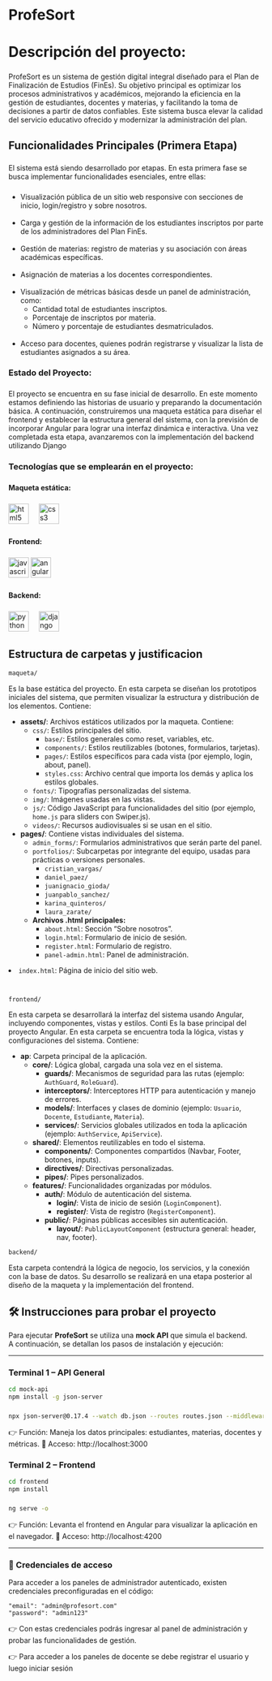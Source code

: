 ﻿# ProfeSort
<h1 align="left">Descripción del proyecto:</h1>

###

<p align="left">ProfeSort es un sistema de gestión digital integral diseñado para el Plan de Finalización de Estudios (FinEs). Su objetivo principal es optimizar los procesos administrativos y académicos, mejorando la eficiencia en la gestión de estudiantes, docentes y materias, y facilitando la toma de decisiones a partir de datos confiables. Este sistema busca elevar la calidad del servicio educativo ofrecido y modernizar la administración del plan.</p>

###

<h2 align="left">Funcionalidades Principales (Primera Etapa)</h2>

###

<p align="left">El sistema está siendo desarrollado por etapas. En esta primera fase se busca implementar funcionalidades esenciales, entre ellas:</p>

###

<ul align="left">
  <li>Visualización pública de un sitio web responsive con secciones de inicio, login/registro y sobre nosotros.</li><br>
  <li>Carga y gestión de la información de los estudiantes inscriptos por parte de los administradores del Plan FinEs.</li><br>
  <li>Gestión de materias: registro de materias y su asociación con áreas académicas específicas.</li><br>
  <li>Asignación de materias a los docentes correspondientes.</li><br>
  <li>Visualización de métricas básicas desde un panel de administración, como:
    <ul>
      <li>Cantidad total de estudiantes inscriptos.</li>
      <li>Porcentaje de inscriptos por materia.</li>
      <li>Número y porcentaje de estudiantes desmatriculados.</li>
    </ul>
  </li><br>
  <li>Acceso para docentes, quienes podrán registrarse y visualizar la lista de estudiantes asignados a su área.</li>
</ul>

###

<h3 align="left">Estado del Proyecto:</h3>

###

<p align="left">El proyecto se encuentra en su fase inicial de desarrollo. En este momento estamos definiendo las historias de usuario y preparando la documentación básica. A continuación, construiremos una maqueta estática para diseñar el frontend y establecer la estructura general del sistema, con la previsión de incorporar Angular para lograr una interfaz dinámica e interactiva. Una vez completada esta etapa, avanzaremos con la implementación del backend utilizando Django</p>

###

###

<h3 align="left">Tecnologías que se emplearán en el proyecto:</h3>

###

<h4 align="left">Maqueta estática:</h4>

###

<div align="left">
  <img src="https://cdn.jsdelivr.net/gh/devicons/devicon/icons/html5/html5-original.svg" height="40" alt="html5 logo"  />
  <img width="12" />
  <img src="https://cdn.jsdelivr.net/gh/devicons/devicon/icons/css3/css3-original.svg" height="40" alt="css3 logo"  />
</div>

###

<h4 align="left">Frontend:</h4>

###

<div align="left">
  <img src="https://cdn.jsdelivr.net/gh/devicons/devicon/icons/javascript/javascript-original.svg" height="40" alt="javascript logo"/>
  <img src="https://cdn.jsdelivr.net/gh/devicons/devicon/icons/angularjs/angularjs-original.svg" height="40" alt="angularjs logo"  />
</div>

###

<h4 align="left">Backend:</h4>

###

<div align="left">
  <img src="https://cdn.jsdelivr.net/gh/devicons/devicon/icons/python/python-original.svg" height="40" alt="python logo"  />
  <img width="12" />
  <img src="https://cdn.jsdelivr.net/gh/devicons/devicon/icons/django/django-plain.svg" height="40" alt="django logo"  />
</div>

###


###

<h2 align="left">Estructura de carpetas y justificacion</h2>

````bash
maqueta/
````
<p>

<p>Es la base estática del proyecto. En esta carpeta se diseñan los prototipos iniciales del sistema, que permiten visualizar la estructura y distribución de los elementos. Contiene:<ul> <li><b>assets/</b>: Archivos estáticos utilizados por la maqueta. Contiene: <ul> <li><code>css/</code>: Estilos principales del sitio. <ul> <li><code>base/</code>: Estilos generales como reset, variables, etc.</li> <li><code>components/</code>: Estilos reutilizables (botones, formularios, tarjetas).</li> <li><code>pages/</code>: Estilos específicos para cada vista (por ejemplo, login, about, panel).</li> <li><code>styles.css</code>: Archivo central que importa los demás y aplica los estilos globales.</li> </ul> </li> <li><code>fonts/</code>: Tipografías personalizadas del sistema.</li> <li><code>img/</code>: Imágenes usadas en las vistas.</li> <li><code>js/</code>: Código JavaScript para funcionalidades del sitio (por ejemplo, <code>home.js</code> para sliders con Swiper.js).</li> <li><code>videos/</code>: Recursos audiovisuales si se usan en el sitio.</li> </ul> </li> <li><b>pages/</b>: Contiene vistas individuales del sistema. <ul> <li><code>admin_forms/</code>: Formularios administrativos que serán parte del panel.</li> <li><code>portfolios/</code>: Subcarpetas por integrante del equipo, usadas para prácticas o versiones personales. <ul> <li><code>cristian_vargas/</code></li> <li><code>daniel_paez/</code></li> <li><code>juanignacio_gioda/</code></li> <li><code>juanpablo_sanchez/</code></li> <li><code>karina_quinteros/</code></li> <li><code>laura_zarate/</code></li> </ul> </li> <li><b>Archivos .html principales:</b> <ul> <li><code>about.html</code>: Sección “Sobre nosotros”.</li> <li><code>login.html</code>: Formulario de inicio de sesión.</li> <li><code>register.html</code>: Formulario de registro.</li> <li><code>panel-admin.html</code>: Panel de administración.</li> </ul> </li> </ul> </li> </ul>
<li><code>index.html</code>: Página de inicio del sitio web.</li> 

````bash


frontend/
````

<p> En esta carpeta se desarrollará la interfaz del sistema usando Angular, incluyendo componentes, vistas y estilos. Conti
Es la base principal del proyecto Angular. En esta carpeta se encuentra toda la lógica, vistas y configuraciones del sistema. Contiene:

- **ap**: Carpeta principal de la aplicación.
  - **core/**: Lógica global, cargada una sola vez en el sistema.
    - **guards/**: Mecanismos de seguridad para las rutas (ejemplo: `AuthGuard`, `RoleGuard`).
    - **interceptors/**: Interceptores HTTP para autenticación y manejo de errores.
    - **models/**: Interfaces y clases de dominio (ejemplo: `Usuario`, `Docente`, `Estudiante`, `Materia`).
    - **services/**: Servicios globales utilizados en toda la aplicación (ejemplo: `AuthService`, `ApiService`).
  - **shared/**: Elementos reutilizables en todo el sistema.
    - **components/**: Componentes compartidos (Navbar, Footer, botones, inputs).
    - **directives/**: Directivas personalizadas.
    - **pipes/**: Pipes personalizados.
  - **features/**: Funcionalidades organizadas por módulos.
    - **auth/**: Módulo de autenticación del sistema.
      - **login/**: Vista de inicio de sesión (`LoginComponent`).
      - **register/**: Vista de registro (`RegisterComponent`).
    - **public/**: Páginas públicas accesibles sin autenticación.
      - **layout/**: `PublicLayoutComponent` (estructura general: header, nav, footer).




````bash
backend/
````
<p> Esta carpeta contendrá la lógica de negocio, los servicios, y la conexión con la base de datos. Su desarrollo se realizará en una etapa posterior al diseño de la maqueta y la implementación del frontend. </p>

###

###

## 🛠️ Instrucciones para probar el proyecto

Para ejecutar **ProfeSort** se utiliza una **mock API** que simula el backend.  
A continuación, se detallan los pasos de instalación y ejecución:

---

### Terminal 1 – API General

```bash
cd mock-api
npm install -g json-server
```
###
```bash
npx json-server@0.17.4 --watch db.json --routes routes.json --middlewares middleware.js --port 3000
```
👉 Función: Maneja los datos principales: estudiantes, materias, docentes y métricas.
🔗 Acceso: http://localhost:3000

### Terminal 2 – Frontend

```bash
cd frontend
npm install
```
###
```bash
ng serve -o
```
👉 Función: Levanta el frontend en Angular para visualizar la aplicación en el navegador.
🔗 Acceso: http://localhost:4200



-------------------
### 🔑 Credenciales de acceso

Para acceder a los paneles de administrador autenticado, existen credenciales preconfiguradas en el código:
```
"email": "admin@profesort.com"
"password": "admin123"
```

👉 Con estas credenciales podrás ingresar al panel de administración y probar las funcionalidades de gestión.

👉 Para acceder a los paneles de docente se debe registrar el usuario y luego iniciar sesión 





